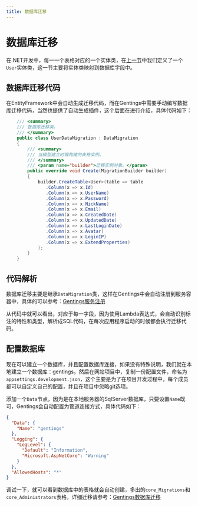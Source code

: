 ```yaml
---
title: 数据库迁移
---
```


# 数据库迁移

在.NET开发中，每一一个表格对应的一个实体类，在[上一节](./entity.md)中我们定义了一个`User`实体类，这一节主要将实体类映射到数据库字段中。

## 数据库迁移代码

在EntityFramework中会自动生成迁移代码，而在Gentings中需要手动编写数据库迁移代码，当然也提供了自动生成插件，这个后面在进行介绍，具体代码如下：

```csharp
    /// <summary>
    /// 数据库迁移类。
    /// </summary>
    public class UserDataMigration : DataMigration
    {
        /// <summary>
        /// 当模型建立时候构建的表格实例。
        /// </summary>
        /// <param name="builder">迁移实例对象。</param>
        public override void Create(MigrationBuilder builder)
        {
            builder.CreateTable<User>(table => table
               .Column(x => x.Id)
               .Column(x => x.UserName)
               .Column(x => x.Password)
               .Column(x => x.NickName)
               .Column(x => x.Email)
               .Column(x => x.CreatedDate)
               .Column(x => x.UpdatedDate)
               .Column(x => x.LastLoginDate)
               .Column(x => x.Avatar)
               .Column(x => x.LoginIP)
               .Column(x => x.ExtendProperties)
            );
        }
    }
```

## 代码解析

数据库迁移主要是继承`DataMigration`类，这样在Gentings中会自动注册到服务容器中，具体的可以参考：[Gentings服务注册](../gentings/service.md)

从代码中就可以看出，对应于每一字段，因为使用Lambda表达式，会自动识别标注的特性和类型，解析成SQL代码，在每次应用程序启动的时候都会执行迁移代码。

## 配置数据库

现在可以建立一个数据库，并且配置数据库连接，如果没有特殊说明，我们就在本地建立一个数据库：gentings。然后在网站项目中，复制一份配置文件，命名为`appsettings.development.json`，这个主要是为了在项目开发过程中，每个成员都可以自定义自己的配置，并且在项目中忽略git选项。

添加一个`Data`节点，因为是在本地服务器的SqlServer数据库，只要设置`Name`既可，Gentings会自动配置为管道连接方式，具体代码如下：

```json
{
  "Data": {
    "Name": "gentings"
  },
  "Logging": {
    "LogLevel": {
      "Default": "Information",
      "Microsoft.AspNetCore": "Warning"
    }
  },
  "AllowedHosts": "*"
}
```

调试一下，就可以看到数据库中的表格就会自动创建，多出的`core_Migrations`和`core_Administrators`表格，详细迁移请参考：[Gentings数据库迁移](../gentings/data/migration.md)